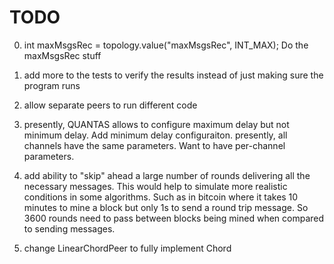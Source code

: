 # TODO
0. int maxMsgsRec = topology.value("maxMsgsRec", INT_MAX); Do the maxMsgsRec stuff

1. add more to the tests to verify the results instead of just making sure the program runs

2. allow separate peers to run different code

3. presently, QUANTAS allows to configure maximum delay but not minimum delay. Add minimum delay configuraiton. presently, all channels have the same parameters. 
   Want to have per-channel parameters. 

4. add ability to "skip" ahead a large number of rounds delivering all the necessary messages. This would help to simulate more realistic conditions in some algorithms. Such as in bitcoin where it takes 10 minutes to mine a block but only 1s to send a round trip message. So 3600 rounds need to pass between blocks being mined when compared to sending messages.

5. change LinearChordPeer to fully implement Chord